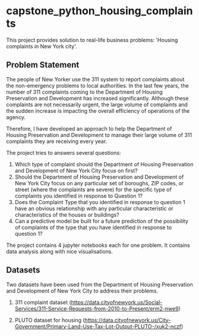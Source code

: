 # capstone_python_housing_complaints
This project provides solution to real-life business problems: 'Housing complaints in New York city'.


## Problem Statement
The people of New Yorker use the 311 system to report complaints about the non-emergency problems to local authorities. 
In the last few years, the number of 311 complaints coming to the Department of Housing Preservation and Development has increased significantly. Although these complaints are not necessarily urgent, the large volume of complaints and the sudden increase is impacting the overall efficiency of operations of the agency.

Therefore, I have developed an approach to help the Department of Housing Preservation and Development to manage their large volume of 311 complaints they are receiving every year.

The project tries to answers several questions:

1. Which type of complaint should the Department of Housing Preservation and Development of New York City focus on first?
2. Should the Department of Housing Preservation and Development of New York City focus on any particular set of boroughs, ZIP codes, or street (where the complaints are severe) for the specific type of complaints you identified in response to Question 1?
3. Does the Complaint Type that you identified in response to question 1 have an obvious relationship with any particular characteristic or characteristics of the houses or buildings?
4. Can a predictive model be built for a future prediction of the possibility of complaints of the type that you have identified in response to question 1?

The project contains 4 jupyter notebooks each for one problem. It contains data analysis along with nice visualisations. 

## Datasets

Two datasets have been used from the Department of Housing Preservation and Development of New York City to address their problems.

1. 311 complaint dataset (https://data.cityofnewyork.us/Social-Services/311-Service-Requests-from-2010-to-Present/erm2-nwe9)

2. PLUTO dataset for housing (https://data.cityofnewyork.us/City-Government/Primary-Land-Use-Tax-Lot-Output-PLUTO-/xuk2-nczf)
